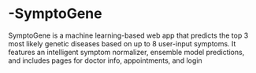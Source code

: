# -SymptoGene
 SymptoGene is a machine learning-based web app that predicts the top 3 most likely genetic diseases based on up to 8 user-input symptoms. It features an intelligent symptom normalizer, ensemble model predictions, and includes pages for doctor info, appointments, and login
